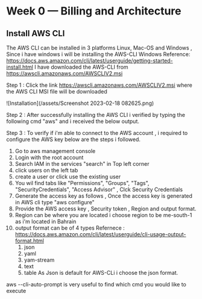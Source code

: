 # Week 0 — Billing and Architecture

## Install AWS CLI
The AWS CLI can be installed in 3 platforms Linux, Mac-OS and Windows , Since i have windows i will be installing the AWS-CLI Windows 
Reference: https://docs.aws.amazon.com/cli/latest/userguide/getting-started-install.html
I have downloaded the AWS-CLI from https://awscli.amazonaws.com/AWSCLIV2.msi 

Step 1 : Click the link https://awscli.amazonaws.com/AWSCLIV2.msi where the AWS CLI MSI file will be downloaded
 
 ![Installation](/assets/Screenshot 2023-02-18 082625.png)

Step 2 : After successfully installing the AWS CLI i verified by typing the following cmd "aws" and i received the below output.

Step 3 : To verify if i'm able to connect to the AWS account , i required to configure the AWS key below are the steps i followed. 

  1. Go to aws management console 
  2. Login with the root account 
  3. Search IAM in the services "search" in Top left corner 
  4. click users on the left tab 
  5. create a user or click use the existing user 
  6. You wil find tabs like "Permissions", "Groups", "Tags", "SecurityCredentials", "Access Advisor" , Clck Security Credentials 
  7. Generate the access key as follows , Once the access key is generated in AWS cli type "aws configure" 
  8. Provide the AWS access key , Security token , Region and output format. 
  9. Region can be where you are located i choose region to be me-south-1 as i'm located in Bahrain 
  10. output format can be of 4 types Refernece : https://docs.aws.amazon.com/cli/latest/userguide/cli-usage-output-format.html
       1. json 
       2. yaml
       3. yam-stream
       4. text 
       5. table 
As Json is default for AWS-CLi i choose the json format.

aws --cli-auto-prompt is very useful to find which cmd you would like to execute 
